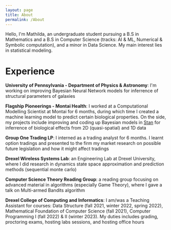 ```yaml
---
layout: page
title: About
permalink: /About
---
```

Hello, I'm Mathilda, an undergraduate student pursuing a B.S in Mathematics and a B.S in Computer Science (tracks: AI & ML, Numerical & Symbolic computation), and a minor in Data Science. My main interest lies in statistical modeling.

# Experience

**University of Pennsylvania - Department of Physics & Astronomy**: I'm working on improving Bayesian Neural Network models for inferrence of structural parameters of galaxies

**Flagship Pioneerings - Montai Health**: I worked at a Computational Modelling Scientist at Montai for 6 months, during which time I created a machine learning model to predict certain biological properties. On the side, my projects include improving and coding up Bayesian models in [Stan](https://mc-stan.org/) for inferrence of biological effects from 2D (quasi-spatial) and 1D data

**Group One Trading LP**: I interned as a trading analyst for 6 months. I learnt option tradings and presented to the firm my market research on possible future legislation and how it might affect tradings

**Drexel Wireless Systems Lab**: an Engineering Lab at Drexel University, where I did research in dynamics state space approximation and prediction methods (sequential monte carlo)

**Computer Science Theory Reading Group**: a reading group focusing on advanced material in algorithms (especially Game Theory), where I gave a talk on Multi-armed Bandits algorithm

**Drexel College of Computing and Informatics**: I am/was a Teaching Assistant for courses: Data Structure (fall 2021, winter 2022, spring 2022), Mathematical Foundation of Computer Science (fall 2021), Computer Programming I (fall 2022) & II (winter 2023). My duties includes grading, proctoring exams, hosting labs sessions, and hosting office hours
